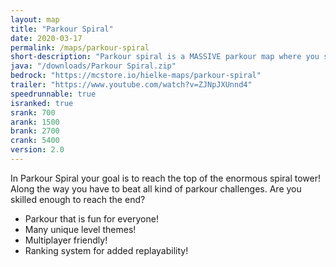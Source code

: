 ```yaml
---
layout: map
title: "Parkour Spiral"
date: 2020-03-17
permalink: /maps/parkour-spiral
short-description: "Parkour spiral is a MASSIVE parkour map where you start at the bottom and must parkour to the top!"
java: "/downloads/Parkour Spiral.zip"
bedrock: "https://mcstore.io/hielke-maps/parkour-spiral"
trailer: "https://www.youtube.com/watch?v=ZJNpJXUnnd4"
speedrunnable: true
isranked: true
srank: 700
arank: 1500
brank: 2700 
crank: 5400
version: 2.0
---
```


In Parkour Spiral your goal is to reach the top of the enormous spiral tower! Along the way you have to beat all kind of parkour challenges.
Are you skilled enough to reach the end?

- Parkour that is fun for everyone!
- Many unique level themes!
- Multiplayer friendly!
- Ranking system for added replayability!